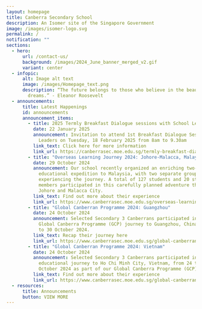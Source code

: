 ```yaml
---
layout: homepage
title: Canberra Secondary School
description: An Isomer site of the Singapore Government
image: /images/isomer-logo.svg
permalink: /
notification: ""
sections:
  - hero:
      url: /contact-us/
      background: /images/2024_June_banner_merged_v2.gif
      variant: center
  - infopic:
      alt: Image alt text
      image: /images/Homepage_text.png
      description: “The future belongs to those who believe in the beauty of their
        dreams.” - Eleanor Roosevelt
  - announcements:
      title: Latest Happenings
      id: announcements
      announcement_items:
        - title: 2025 Termly Breakfast Dialogue sessions with School Leaders
          date: 22 January 2025
          announcement: Invitation to attend 1st Breakfast Dialogue Session with School
            Leaders on Tuesday, 18 February 2025 from 8am to 9.30am
          link_text: Click here for more information
          link_url: https://canberrasec.moe.edu.sg/termly-breakfast-dialogues/
        - title: "Overseas Learning Journey 2024: Johore-Malacca, Malaysia"
          date: 29 October 2024
          announcement: Our school recently organized an enriching two-day, one-night
            educational expedition to Malaysia, with two separate groups
            experiencing the journey. A total of 127 students and 20 staff
            members participated in this carefully planned adventure through
            Johore and Malacca City.
          link_text: Find out more about their experience
          link_url: https://www.canberrasec.moe.edu.sg/overseas-learning-journey-2024-malacca/
        - title: "Global Canberran Programme 2024: Guangzhou"
          date: 24 October 2024
          announcement: Selected Secondary 3 Canberrans participated in an enriching
            Global Canberra Programme (GCP) journey to Guangzhou, China from 24
            to 30 October 2024.
          link_text: Recap their journey here
          link_url: https://www.canberrasec.moe.edu.sg/global-canberran-programme-2024-guangzhou/
        - title: "Global Canberran Programme 2024: Vietnam"
          date: 24 October 2024
          announcement: Selected Secondary 3 Canberrans participated in an enriching
            educational journey to Ho Chi Minh City, Vietnam, from 24 to 29
            October 2024 as part of our Global Canberra Programme (GCP).
          link_text: Find out more about their experience
          link_url: https://www.canberrasec.moe.edu.sg/global-canberran-programme-2024-vietnam/
  - resources:
      title: Announcements
      button: VIEW MORE
---
```


